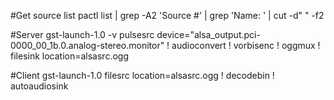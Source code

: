 #Get source list
pactl list | grep -A2 'Source #' | grep 'Name: ' | cut -d" " -f2

#Server
gst-launch-1.0 -v pulsesrc device="alsa_output.pci-0000_00_1b.0.analog-stereo.monitor" ! audioconvert ! vorbisenc ! oggmux ! filesink location=alsasrc.ogg

#Client
gst-launch-1.0 filesrc location=alsasrc.ogg ! decodebin ! autoaudiosink
